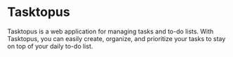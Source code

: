 # Tasktopus
Tasktopus is a web application for managing tasks and to-do lists. With Tasktopus, you can easily create, organize, and prioritize your tasks to stay on top of your daily to-do list.
